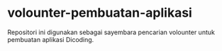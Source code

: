 # volounter-pembuatan-aplikasi
Repositori ini digunakan sebagai sayembara pencarian volounter untuk pembuatan aplikasi Dicoding.
